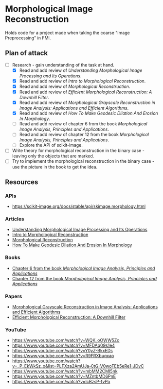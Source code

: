 # Morphological Image Reconstruction

Holds code for a project made when taking the coarse "Image Preprocessing" in FMI.

## Plan of attack

- [ ] Research - gain understanding of the task at hand.
  - [X] Read and add review of *Understanding Morphological Image Processing and Its Operations*.
  - [X] Read and add review of *Intro to Morphological Reconstruction*.
  - [X] Read and add review of *Morphological Reconstruction*.
  - [X] Read and add review of *Efficient Morphological Reconstruction: A Downhill Filter*.
  - [X] Read and add review of *Morphological Grayscale Reconstruction in Image Analysis: Applications and Efficient Algorithms*.
  - [X] Read and add review of *How To Make Geodesic Dilation And Erosion In Morphology*.
  - [ ] Read and add review of chapter 6 from the book *Morphological Image Analysis, Principles and Applications*.
  - [ ] Read and add review of chapter 12 from the book *Morphological Image Analysis, Principles and Applications*.
  - [ ] Explore the API of scikit-image.
- [ ] Write theory for morphological reconstruction in the binary case - leaving only the objects that are marked.
- [ ] Try to implement the morphological reconstruction in the binary case - use the picture in the book to get the idea.

## Resources

### APIs

- https://scikit-image.org/docs/stable/api/skimage.morphology.html

### Articles

- [Understanding Morphological Image Processing and Its Operations](https://towardsdatascience.com/understanding-morphological-image-processing-and-its-operations-7bcf1ed11756)
- [Intro to Morphological Reconstruction](https://www.mathworks.com/help/images/understanding-morphological-reconstruction.html)
- [Morphological Reconstruction](https://www.ni.com/docs/en-US/bundle/ni-vision-concepts-help/page/morphological_reconstruction.html)
- [How To Make Geodesic Dilation And Erosion In Morphology](https://epochabuse.com/geodesic-dilation-and-erosion/)

### Books

- [Chapter 6 from the book *Morphological Image Analysis, Principles and Applications*](https://link.springer.com/book/10.1007/978-3-662-05088-0)
- [Chapter 12 from the book *Morphological Image Analysis, Principles and Applications*](https://link.springer.com/book/10.1007/978-3-662-05088-0)

### Papers

- [Morphological Grayscale Reconstruction in Image Analysis: Applications and Efficient Algorithms](https://people.cmm.minesparis.psl.eu/users/marcoteg/cv/publi_pdf/MM_refs/Vincent/93ieeeip_recons.pdf)
- [Efficient Morphological Reconstruction: A Downhill Filter](https://doras.dcu.ie/18762/1/whelan_2004_104.pdf)

### YouTube

- <https://www.youtube.com/watch?v=WQK_oOWW5Zo>
- <https://www.youtube.com/watch?v=MFDAq09s1e4>
- <https://www.youtube.com/watch?v=Y0yZ-BkxEDs>
- <https://www.youtube.com/watch?v=R9FRXbuqxao>
- <https://www.youtube.com/watch?v=_P_EkWkSz_o&list=PLFXza2AmUJa-0tG-V0woFEb5eRe1-JDvC>
- <https://www.youtube.com/watch?v=mbMM2CMI5nk>
- <https://www.youtube.com/watch?v=MZntbMD6PnE>
- <https://www.youtube.com/watch?v=IcBzsP-fvPo>
